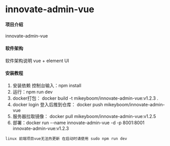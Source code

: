 # innovate-admin-vue

#### 项目介绍
innovate-admin-vue

#### 软件架构
软件架构说明
vue + element UI

#### 安装教程

1. 安装依赖
控制台输入：npm install
2. 运行：npm run dev
3. docker打包： docker build -t mikeyboom/innovate-admin-vue:v1.2.3 .
4. docker login 登入后推到仓库： docker push mikeyboom/innovate-admin-vue
5. 服务器拉取镜像： docker pull mikeyboom/innovate-admin-vue:v1.2.5
6. 部署：docker run --name innovate-admin-vue -d -p 8001:8001 innovate-admin-vue:v1.2.3

``
linux 前端项目vue无法热更新 在启动时请使用 sudo npm run dev
``


